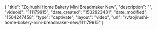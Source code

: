 {
    "title": "Zojirushi Home Bakery Mini Breadmaker New",
    "description": "",
    "videoid": "111179915",
    "date_created": "1502923431",
    "date_modified": "1504247458",
    "type": "captivate",
    "layout": "video",
    "url": "\/v\/zojirushi-home-bakery-mini-breadmaker-new\/111179915"
}